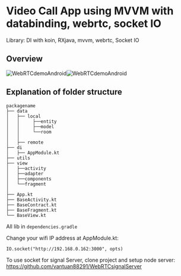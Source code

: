 # Video Call App using MVVM with databinding, webrtc, socket IO

Library: DI with koin, RXjava, mvvm, webrtc, Socket IO

## Overview
![WebRTCdemoAndroid](https://github.com/vantuan88291/WebRTCdemoAndroid/raw/master/img1.jpeg)![WebRTCdemoAndroid](https://github.com/vantuan88291/WebRTCdemoAndroid/raw/master/img2.jpeg)


## Explanation of folder structure

```
packagename
├── data
│   ├── local
│   │     ├──entity
│   │     ├──model
│   │     └──room
│   │
│   ├── remote
├── di
│   ├── AppModule.kt
├── utils
├── view
│   ├──activity
│   ├──adapter
│   ├──components
│   └──fragment
│
├── App.kt
├── BaseActivity.kt
├── BaseContract.kt
├── BaseFragment.kt
└── BaseView.kt
```


All lib in ```dependencies.gradle```

Change your wifi IP address at AppModule.kt:

```IO.socket("http://192.168.0.162:3000", opts)```

To use socket for signal Server, clone project and setup node server: https://github.com/vantuan88291/WebRTCsignalServer